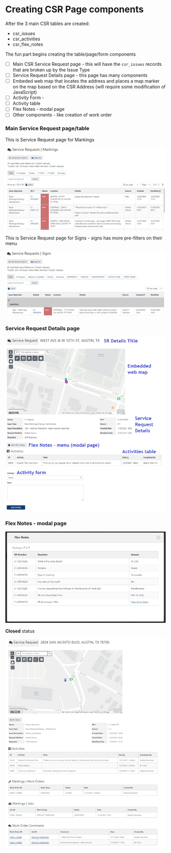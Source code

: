 # Creating CSR Page components

After the 3 main CSR tables are created:&#x20;

* csr\_issues
* csr\_activities
* csr\_flex\_notes

The fun part begins creating the table/page/form components

* [ ] Main CSR Service Request page - this will have the `csr_issues` records that are broken up by the Issue Type
* [ ] Service Request Details page - this page has many components
* [ ] Embeded web map that locates the address and places a map marker on the map based on the CSR Address (will require some modification of JavaScript)
* [ ] Activity Form -&#x20;
* [ ] Activity table
* [ ] Flex Notes - modal page
* [ ] Other components - like creation of work order

### Main Service Request page/table

This is Service Request page for Markings

![](<../../.gitbook/assets/image (5).png>)

This is Service Request page for Signs - signs has more pre-filters on their menu

![](../../.gitbook/assets/image.png)

### Service Request Details page

****![](<../../.gitbook/assets/image (3).png>)****

### **Flex Notes - modal page**

****![](<../../.gitbook/assets/image (4).png>)****

**Closed** status

![](<../../.gitbook/assets/image (2).png>)

